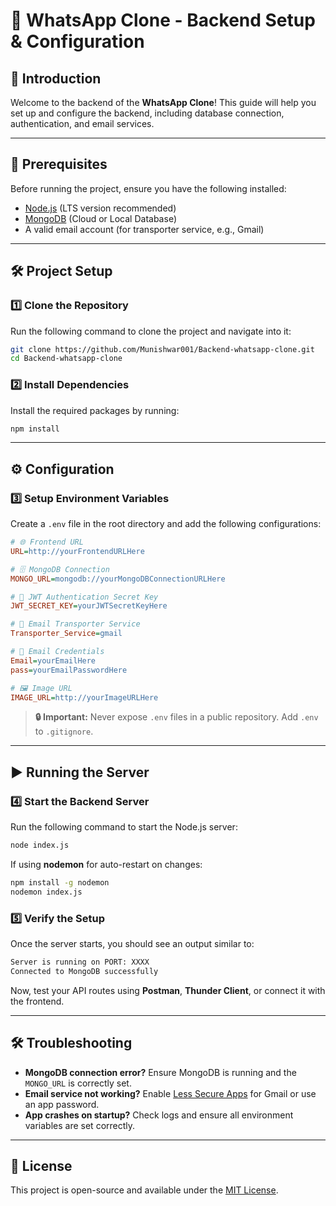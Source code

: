 # 📲 WhatsApp Clone - Backend Setup & Configuration

## 🚀 Introduction
Welcome to the backend of the **WhatsApp Clone**! This guide will help you set up and configure the backend, including database connection, authentication, and email services.

---

## 📌 Prerequisites
Before running the project, ensure you have the following installed:
- [Node.js](https://nodejs.org/) (LTS version recommended)
- [MongoDB](https://www.mongodb.com/) (Cloud or Local Database)
- A valid email account (for transporter service, e.g., Gmail)

---

## 🛠 Project Setup

### 1️⃣ Clone the Repository
Run the following command to clone the project and navigate into it:
```sh
git clone https://github.com/Munishwar001/Backend-whatsapp-clone.git
cd Backend-whatsapp-clone
```

### 2️⃣ Install Dependencies
Install the required packages by running:
```sh
npm install
```

---

## ⚙️ Configuration

### 3️⃣ Setup Environment Variables
Create a `.env` file in the root directory and add the following configurations:

```ini
# 🌐 Frontend URL
URL=http://yourFrontendURLHere

# 🗄️ MongoDB Connection
MONGO_URL=mongodb://yourMongoDBConnectionURLHere

# 🔑 JWT Authentication Secret Key
JWT_SECRET_KEY=yourJWTSecretKeyHere

# 📩 Email Transporter Service
Transporter_Service=gmail

# 📧 Email Credentials
Email=yourEmailHere
pass=yourEmailPasswordHere

# 🖼️ Image URL
IMAGE_URL=http://yourImageURLHere
```

> **🔒 Important:** Never expose `.env` files in a public repository. Add `.env` to `.gitignore`.

---

## ▶️ Running the Server

### 4️⃣ Start the Backend Server
Run the following command to start the Node.js server:
```sh
node index.js
```

If using **nodemon** for auto-restart on changes:
```sh
npm install -g nodemon
nodemon index.js
```

### 5️⃣ Verify the Setup
Once the server starts, you should see an output similar to:
```sh
Server is running on PORT: XXXX
Connected to MongoDB successfully
```
Now, test your API routes using **Postman**, **Thunder Client**, or connect it with the frontend.

---

## 🛠️ Troubleshooting
- **MongoDB connection error?** Ensure MongoDB is running and the `MONGO_URL` is correctly set.
- **Email service not working?** Enable [Less Secure Apps](https://myaccount.google.com/security) for Gmail or use an app password.
- **App crashes on startup?** Check logs and ensure all environment variables are set correctly.

---

## 📜 License
This project is open-source and available under the [MIT License](LICENSE).

